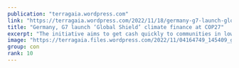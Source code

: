 ```yaml
---
publication: "terragaia.wordpress.com"
link: "https://terragaia.wordpress.com/2022/11/18/germany-g7-launch-global-shield-climate-finance-at-cop27/"
title: "Germany, G7 launch ‘Global Shield’ climate finance at COP27"
excerpt: "The initiative aims to get cash quickly to communities in low-income countries struck by climate disaster. But critics call it a “distraction” from a real loss and damage fund. By Jenni…"
image: "https://terragaia.files.wordpress.com/2022/11/04164749_145409_gd.jpg"
group: con
rank: 10
---
```


